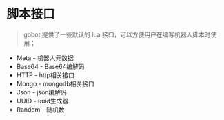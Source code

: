 # 脚本接口

> gobot 提供了一些默认的 lua 接口，可以方便用户在编写机器人脚本时使用；

* Meta - 机器人元数据
* Base64 - Base64编解码
* HTTP - http相关接口
* Mongo - mongodb相关接口
* Json - json编解码
* UUID - uuid生成器
* Random - 随机数